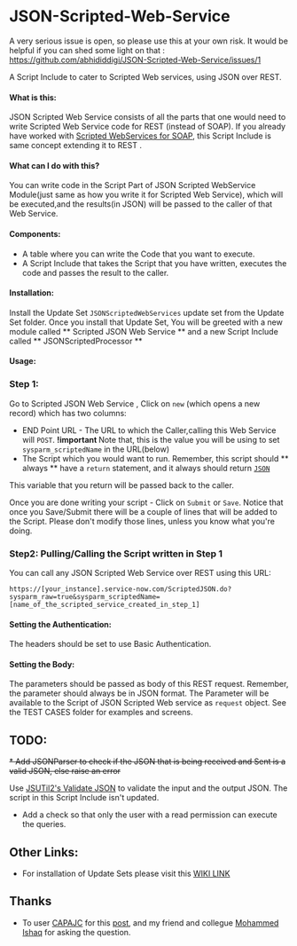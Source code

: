 JSON-Scripted-Web-Service
=========================

A very serious issue is open, so please use this at your own risk. It would be helpful if you can shed some light on that : https://github.com/abhididdigi/JSON-Scripted-Web-Service/issues/1

A Script Include to cater to Scripted Web services, using JSON over REST.

#### What is this: 

JSON Scripted Web Service consists of all the parts that one would need to write Scripted Web Service code for REST (instead of SOAP).
If you already have worked with [Scripted WebServices for SOAP](http://wiki.servicenow.com/index.php?title=Scripted_Web_Services), this Script Include is same concept extending it to REST .

#### What can I do with this? 

You can write code in the Script Part of JSON Scripted WebService Module(just same as how you write it for Scripted Web Service), which will be executed,and the results(in JSON) will be passed to the caller of that Web Service.

#### Components: 

* A table where you can write the Code that you want to execute.
* A Script Include that takes the Script that you have written, executes the code and passes the result to the caller.

#### Installation: 

Install the Update Set `JSONScriptedWebServices` update set from the Update Set  folder.
Once you install that Update Set, You will be greeted with a new module called ** Scripted JSON Web Service  ** and a new Script Include called ** JSONScriptedProcessor **

#### Usage:


### Step 1:
Go to Scripted JSON Web Service , Click on `new` (which opens a new record) which has two columns:

* END Point URL - The URL to which the Caller,calling this Web Service will `POST`.
     <b> !important </b> 
     Note that, this is the value you will be using to set `sysparm_scriptedName` in the URL(below)
* The Script which you would want to run. Remember, this script should ** always ** have a `return` statement, and it always should return [`JSON`](http://www.json.org/)

This variable that you return will be passed back to the caller.

Once you are done writing your script - Click on `Submit` or `Save`. Notice that once you Save/Submit there will be a couple of lines that will be added to the Script. Please don't modify those lines, unless you know what you're doing.

### Step2: Pulling/Calling the Script written in Step 1 
You can call any JSON Scripted Web Service  over REST using this URL:

```
https://[your_instance].service-now.com/ScriptedJSON.do?sysparm_raw=true&sysparm_scriptedName=[name_of_the_scripted_service_created_in_step_1]
```
#### Setting the Authentication:

The headers should be set to use Basic Authentication.

#### Setting the Body:


The parameters should be passed as body of this REST request. Remember, the parameter should always be in JSON format.
The Parameter will be available to the Script of JSON Scripted Web service as `request` object. See the TEST CASES folder for examples and screens.


TODO:
-------
 <del>* Add JSONParser to check if the JSON that is being received and Sent is a valid JSON, else raise an error </del>
    
Use [JSUTil2's Validate JSON](https://github.com/abhididdigi/JSUtil2/blob/master/docs.md#validatejson) to validate the input and the output JSON. The    script in this Script Include isn't updated.
     
     

* Add a check so that only the user with a read permission can execute the queries.  


Other Links: 
---------------

* For installation of Update Sets please visit this [WIKI LINK](http://wiki.servicenow.com/index.php?title=Using_Update_Sets)


Thanks
-------

* To user [CAPAJC](http://community.servicenow.com/users/capajc) for this [post](http://community.servicenow.com/forum/14327), and my friend and collegue
[Mohammed Ishaq](http://community.servicenow.com/users/mkhan) for asking the question.














